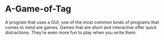 # A-Game-of-Tag
A program that uses a GUI, one of the most common kinds of programs that comes to mind are games. Games that are short and interactive offer quick distractions. They’re even more fun to play when you write them.
